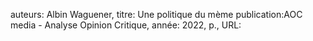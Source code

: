 auteurs: Albin Waguener, 
titre: Une politique du mème
publication:AOC media - Analyse Opinion Critique, 
année: 2022, 
p.,
URL: 

